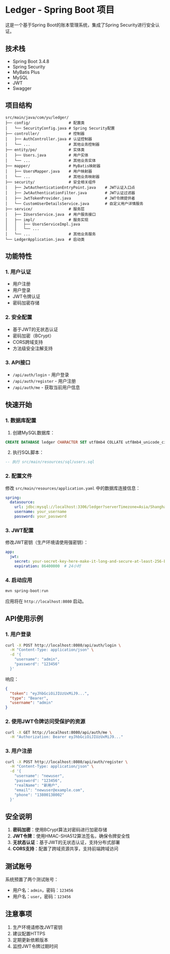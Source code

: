 # Ledger - Spring Boot 项目

这是一个基于Spring Boot的账本管理系统，集成了Spring Security进行安全认证。

## 技术栈

- Spring Boot 3.4.8
- Spring Security
- MyBatis Plus
- MySQL
- JWT
- Swagger

## 项目结构

```
src/main/java/com/yu/ledger/
├── config/                 # 配置类
│   └── SecurityConfig.java # Spring Security配置
├── controller/             # 控制器
│   ├── AuthController.java # 认证控制器
│   └── ...                 # 其他业务控制器
├── entity/po/              # 实体类
│   ├── Users.java          # 用户实体
│   └── ...                 # 其他业务实体
├── mapper/                 # MyBatis映射器
│   ├── UsersMapper.java    # 用户映射器
│   └── ...                 # 其他业务映射器
├── security/               # 安全相关组件
│   ├── JwtAuthenticationEntryPoint.java    # JWT认证入口点
│   ├── JwtAuthenticationFilter.java        # JWT认证过滤器
│   ├── JwtTokenProvider.java               # JWT令牌提供者
│   └── CustomUserDetailsService.java       # 自定义用户详情服务
├── service/                # 服务层
│   ├── IUsersService.java  # 用户服务接口
│   ├── impl/               # 服务实现
│   │   ├── UsersServiceImpl.java
│   │   └── ...
│   └── ...                 # 其他业务服务
└── LedgerApplication.java  # 启动类
```

## 功能特性

### 1. 用户认证
- 用户注册
- 用户登录
- JWT令牌认证
- 密码加密存储

### 2. 安全配置
- 基于JWT的无状态认证
- 密码加密（BCrypt）
- CORS跨域支持
- 方法级安全注解支持

### 3. API接口
- `/api/auth/login` - 用户登录
- `/api/auth/register` - 用户注册
- `/api/auth/me` - 获取当前用户信息

## 快速开始

### 1. 数据库配置

1. 创建MySQL数据库：
```sql
CREATE DATABASE ledger CHARACTER SET utf8mb4 COLLATE utf8mb4_unicode_ci;
```

2. 执行SQL脚本：
```sql
-- 执行 src/main/resources/sql/users.sql
```

### 2. 配置文件

修改 `src/main/resources/application.yaml` 中的数据库连接信息：

```yaml
spring:
  datasource:
    url: jdbc:mysql://localhost:3306/ledger?serverTimezone=Asia/Shanghai&useSSL=false&useUnicode=true&characterEncoding=utf-8
    username: your_username
    password: your_password
```

### 3. JWT配置

修改JWT密钥（生产环境请使用强密钥）：

```yaml
app:
  jwt:
    secret: your-secret-key-here-make-it-long-and-secure-at-least-256-bits
    expiration: 86400000  # 24小时
```

### 4. 启动应用

```bash
mvn spring-boot:run
```

应用将在 `http://localhost:8080` 启动。

## API使用示例

### 1. 用户登录

```bash
curl -X POST http://localhost:8080/api/auth/login \
  -H "Content-Type: application/json" \
  -d '{
    "username": "admin",
    "password": "123456"
  }'
```

响应：
```json
{
  "token": "eyJhbGciOiJIUzUxMiJ9...",
  "type": "Bearer",
  "username": "admin"
}
```

### 2. 使用JWT令牌访问受保护的资源

```bash
curl -X GET http://localhost:8080/api/auth/me \
  -H "Authorization: Bearer eyJhbGciOiJIUzUxMiJ9..."
```

### 3. 用户注册

```bash
curl -X POST http://localhost:8080/api/auth/register \
  -H "Content-Type: application/json" \
  -d '{
    "username": "newuser",
    "password": "123456",
    "realName": "新用户",
    "email": "newuser@example.com",
    "phone": "13800138002"
  }'
```

## 安全说明

1. **密码加密**：使用BCrypt算法对密码进行加密存储
2. **JWT令牌**：使用HMAC-SHA512算法签名，确保令牌安全性
3. **无状态认证**：基于JWT的无状态认证，支持分布式部署
4. **CORS支持**：配置了跨域资源共享，支持前端跨域访问

## 测试账号

系统预置了两个测试账号：

- 用户名：`admin`，密码：`123456`
- 用户名：`user`，密码：`123456`

## 注意事项

1. 生产环境请修改JWT密钥
2. 建议配置HTTPS
3. 定期更新依赖版本
4. 监控JWT令牌过期时间 